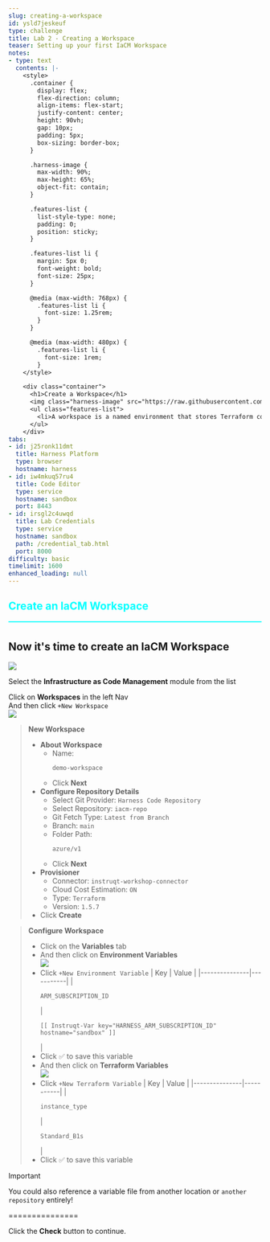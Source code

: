 ```yaml
---
slug: creating-a-workspace
id: ysld7jeskeuf
type: challenge
title: Lab 2 - Creating a Workspace
teaser: Setting up your first IaCM Workspace
notes:
- type: text
  contents: |-
    <style>
      .container {
        display: flex;
        flex-direction: column;
        align-items: flex-start;
        justify-content: center;
        height: 90vh;
        gap: 10px;
        padding: 5px;
        box-sizing: border-box;
      }

      .harness-image {
        max-width: 90%;
        max-height: 65%;
        object-fit: contain;
      }

      .features-list {
        list-style-type: none;
        padding: 0;
        position: sticky;
      }

      .features-list li {
        margin: 5px 0;
        font-weight: bold;
        font-size: 25px;
      }

      @media (max-width: 768px) {
        .features-list li {
          font-size: 1.25rem;
        }
      }

      @media (max-width: 480px) {
        .features-list li {
          font-size: 1rem;
        }
    </style>

    <div class="container">
      <h1>Create a Workspace</h1>
      <img class="harness-image" src="https://raw.githubusercontent.com/harness-community/field-workshops/harness-se/assets/images/iac_workspace.png">
      <ul class="features-list">
        <li>A workspace is a named environment that stores Terraform configurations, variables, states, and other resources necessary to manage infrastructure.</li>
      </ul>
    </div>
tabs:
- id: j25ronk11dmt
  title: Harness Platform
  type: browser
  hostname: harness
- id: iw4mkuq57ru4
  title: Code Editor
  type: service
  hostname: sandbox
  port: 8443
- id: irsgl2c4uwqd
  title: Lab Credentials
  type: service
  hostname: sandbox
  path: /credential_tab.html
  port: 8000
difficulty: basic
timelimit: 1600
enhanced_loading: null
---
```


<style type="text/css" rel="stylesheet">
hr.cyan { background-color: cyan; color: cyan; height: 2px; margin-bottom: -10px; }
h2.cyan { color: cyan; }
</style><h2 class="cyan">Create an IaCM Workspace</h2>
<hr class="cyan">
<br>

## Now it's time to create an IaCM Workspace
![](https://raw.githubusercontent.com/harness-community/field-workshops/harness-se/assets/images/module_iacm.png)

Select the **Infrastructure as Code Management** module from the list <br>

Click on **Workspaces** in the left Nav <br>
And then click `+New Workspace` <br>
![](https://raw.githubusercontent.com/harness-community/field-workshops/harness-se/se-workshop-iacm/assets/images/iacm_new_workspace.png)

> **New Workspace**
> - **About Workspace**
>   - Name: <pre>`demo-workspace`</pre>
>   - Click **Next**
> - **Configure Repository Details**
>   - Select Git Provider: `Harness Code Repository`
>   - Select Repository: `iacm-repo`
>   - Git Fetch Type: `Latest from Branch`
>   - Branch: `main`
>   - Folder Path: <pre>`azure/v1`</pre>
>   - Click **Next**
> - **Provisioner**
>   - Connector: `instruqt-workshop-connector`
>   - Cloud Cost Estimation: `ON`
>   - Type: `Terraform`
>   - Version: `1.5.7`
> - Click **Create**


> **Configure Workspace**
> - Click on the **Variables** tab
> - And then click on **Environment Variables** \
>     ![](https://raw.githubusercontent.com/harness-community/field-workshops/harness-se/se-workshop-iacm/assets/images/iacm_workspace_env_variables.png)
> - Click `+New Environment Variable`
>     | Key           | Value     |
>     |---------------|-----------|
>     | <pre>`ARM_SUBSCRIPTION_ID`</pre> | <pre>`[[ Instruqt-Var key="HARNESS_ARM_SUBSCRIPTION_ID" hostname="sandbox" ]]`</pre> |
> - Click ✅ to save this variable
> - And then click on **Terraform Variables** \
>     ![](https://raw.githubusercontent.com/harness-community/field-workshops/harness-se/se-workshop-iacm/assets/images/iacm_workspace_tf_variables.png)
> - Click `+New Terraform Variable`
>     | Key           | Value     |
>     |---------------|-----------|
>     | <pre>`instance_type`</pre> | <pre>`Standard_B1s`</pre> |
> - Click ✅ to save this variable

> [!IMPORTANT]
> You could also reference a variable file from another location or `another repository` entirely!

===============

Click the **Check** button to continue.
